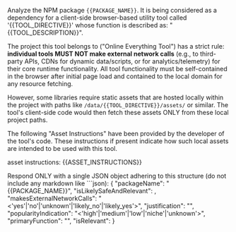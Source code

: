 Analyze the NPM package `{{PACKAGE_NAME}}`. It is being considered as a dependency for a client-side browser-based utility tool called '{{TOOL_DIRECTIVE}}' whose function is described as: "{{TOOL_DESCRIPTION}}".

The project this tool belongs to ("Online Everything Tool") has a strict rule: **individual tools MUST NOT make external network calls** (e.g., to third-party APIs, CDNs for dynamic data/scripts, or for analytics/telemetry) for their core runtime functionality. All tool functionality must be self-contained in the browser after initial page load and contained to the local domain for any resource fetching.

However, some libraries require static assets that are hosted locally within the project with paths like `/data/{{TOOL_DIRECTIVE}}/assets/` or similar. The tool's client-side code would then fetch these assets ONLY from these local project paths.

The following "Asset Instructions" have been provided by the developer of the tool's code. These instructions if present indicate how such local assets are intended to be used with this tool.

asset instructions: {{ASSET_INSTRUCTIONS}}

Respond ONLY with a single JSON object adhering to this structure (do not include any markdown like \`\`\`json):
{
"packageName": "{{PACKAGE_NAME}}",
"isLikelySafeAndRelevant": <boolean>,
"makesExternalNetworkCalls": "<'yes'|'no'|'unknown'|'likely_no'|'likely_yes'>",
"justification": "<string>",
"popularityIndication": "<'high'|'medium'|'low'|'niche'|'unknown'>",
"primaryFunction": "<string>",
"isRelevant": <boolean>
}
